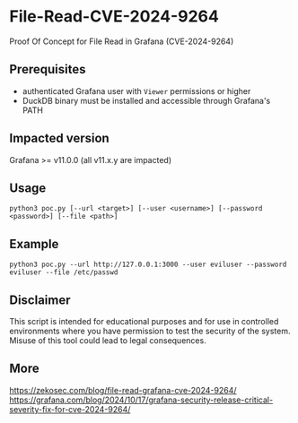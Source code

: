 # File-Read-CVE-2024-9264
Proof Of Concept for File Read in Grafana (CVE-2024-9264)

## Prerequisites
- authenticated Grafana user with `Viewer` permissions or higher
- DuckDB binary must be installed and accessible through Grafana's PATH

## Impacted version
Grafana >= v11.0.0 (all v11.x.y are impacted)

## Usage
```
python3 poc.py [--url <target>] [--user <username>] [--password <password>] [--file <path>]
```

## Example
```
python3 poc.py --url http://127.0.0.1:3000 --user eviluser --password eviluser --file /etc/passwd
```

## Disclaimer

This script is intended for educational purposes and for use in controlled environments where you have permission to test the security of the system. Misuse of this tool could lead to legal consequences.

## More
https://zekosec.com/blog/file-read-grafana-cve-2024-9264/
https://grafana.com/blog/2024/10/17/grafana-security-release-critical-severity-fix-for-cve-2024-9264/

